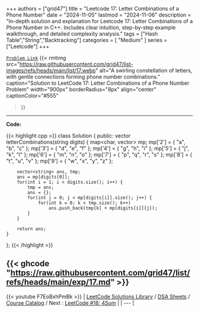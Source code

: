 
+++
authors = ["grid47"]
title = "Leetcode 17: Letter Combinations of a Phone Number"
date = "2024-11-05"
lastmod = "2024-11-06"
description = "In-depth solution and explanation for Leetcode 17: Letter Combinations of a Phone Number in C++. Includes clear intuition, step-by-step example walkthrough, and detailed complexity analysis."
tags = ["Hash Table","String","Backtracking"]
categories = [
    "Medium"
]
series = ["Leetcode"]
+++



[`Problem Link`](https://leetcode.com/problems/letter-combinations-of-a-phone-number/description/)
{{< rmtimg 
    src="https://raw.githubusercontent.com/grid47/list-images/refs/heads/main/list/17.webp" 
    alt="A swirling constellation of letters, with gentle connections forming phone number combinations."
    caption="Solution to LeetCode 17: Letter Combinations of a Phone Number Problem"
    width="900px"
    borderRadius="8px"
    align="center" 
    captionColor="#555"
>}}
---
**Code:**

{{< highlight cpp >}}
class Solution {
public:
    vector<string> letterCombinations(string digits) {
        map<char, vector<string>> mp;
        mp['2'] = { "a", "b", "c" };
        mp['3'] = { "d", "e", "f" };
        mp['4'] = { "g", "h", "i" };
        mp['5'] = { "j", "k", "l" };
        mp['6'] = { "m", "n", "o" };
        mp['7'] = { "p", "q", "r", "s" };
        mp['8'] = { "t", "u", "v" };
        mp['9'] = { "w", "x", "y", "z" };
        
        vector<string> ans, tmp;
        ans = mp[digits[0]];
        for(int i = 1; i < digits.size(); i++) {
            tmp = ans;
            ans = {};
            for(int j = 0; j < mp[digits[i]].size(); j++) {
                for(int k = 0; k < tmp.size(); k++)
                    ans.push_back(tmp[k] + mp[digits[i]][j]);
            }
        }

        return ans;
    }
};
{{< /highlight >}}

{{< ghcode "https://raw.githubusercontent.com/grid47/list/refs/heads/main/exp/17.md" >}}
---
{{< youtube F7EoBxhPmBk >}}
| [LeetCode Solutions Library](https://grid47.xyz/leetcode/) / [DSA Sheets](https://grid47.xyz/sheets/) / [Course Catalog](https://grid47.xyz/courses/) / Next : [LeetCode #18: 4Sum](https://grid47.xyz/leetcode/solution-18-4sum/) |
| --- |
